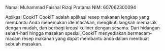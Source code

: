 Nama: Muhammad Faishal Rizqi Pratama
NIM: 607062300094

Aplikasi CookIT
CookIT adalah aplikasi resep makanan lengkap yang membantu Anda menemukan ide masakan, mengikuti langkah memasak dengan mudah, dan berbagi kreasi kuliner dengan sesama. Dari hidangan sehari-hari hingga masakan spesial, CookIT menyediakan bermacam-macam resep makanan yang dapat membantu anda dalam membuat sebuah masakan.
